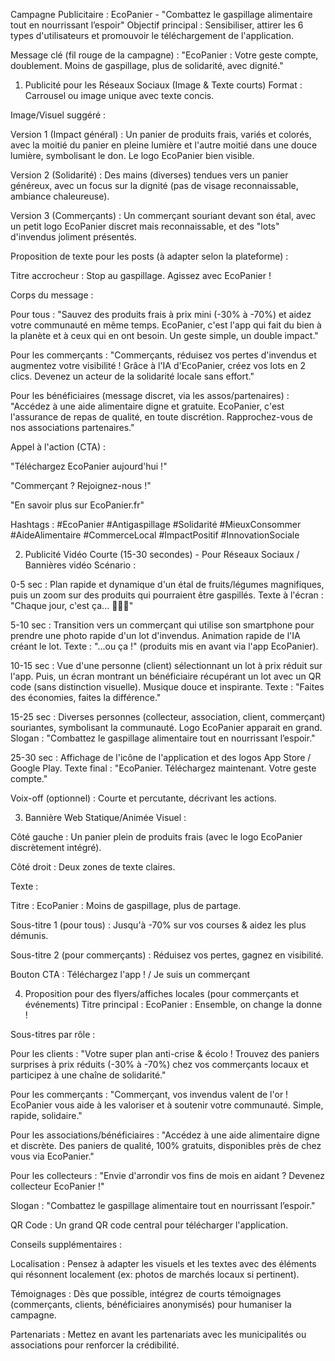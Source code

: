 Campagne Publicitaire : EcoPanier - "Combattez le gaspillage alimentaire tout en nourrissant l’espoir"
Objectif principal : Sensibiliser, attirer les 6 types d'utilisateurs et promouvoir le téléchargement de l'application.

Message clé (fil rouge de la campagne) : "EcoPanier : Votre geste compte, doublement. Moins de gaspillage, plus de solidarité, avec dignité."

1. Publicité pour les Réseaux Sociaux (Image & Texte courts)
Format : Carrousel ou image unique avec texte concis.

Image/Visuel suggéré :

Version 1 (Impact général) : Un panier de produits frais, variés et colorés, avec la moitié du panier en pleine lumière et l'autre moitié dans une douce lumière, symbolisant le don. Le logo EcoPanier bien visible.

Version 2 (Solidarité) : Des mains (diverses) tendues vers un panier généreux, avec un focus sur la dignité (pas de visage reconnaissable, ambiance chaleureuse).

Version 3 (Commerçants) : Un commerçant souriant devant son étal, avec un petit logo EcoPanier discret mais reconnaissable, et des "lots" d'invendus joliment présentés.

Proposition de texte pour les posts (à adapter selon la plateforme) :

Titre accrocheur : Stop au gaspillage. Agissez avec EcoPanier !

Corps du message :

Pour tous : "Sauvez des produits frais à prix mini (-30% à -70%) et aidez votre communauté en même temps. EcoPanier, c'est l'app qui fait du bien à la planète et à ceux qui en ont besoin. Un geste simple, un double impact."

Pour les commerçants : "Commerçants, réduisez vos pertes d'invendus et augmentez votre visibilité ! Grâce à l'IA d'EcoPanier, créez vos lots en 2 clics. Devenez un acteur de la solidarité locale sans effort."

Pour les bénéficiaires (message discret, via les assos/partenaires) : "Accédez à une aide alimentaire digne et gratuite. EcoPanier, c'est l'assurance de repas de qualité, en toute discrétion. Rapprochez-vous de nos associations partenaires."

Appel à l'action (CTA) :

"Téléchargez EcoPanier aujourd'hui !"

"Commerçant ? Rejoignez-nous !"

"En savoir plus sur EcoPanier.fr"

Hashtags : #EcoPanier #Antigaspillage #Solidarité #MieuxConsommer #AideAlimentaire #CommerceLocal #ImpactPositif #InnovationSociale

2. Publicité Vidéo Courte (15-30 secondes) - Pour Réseaux Sociaux / Bannières vidéo
Scénario :

0-5 sec : Plan rapide et dynamique d'un étal de fruits/légumes magnifiques, puis un zoom sur des produits qui pourraient être gaspillés. Texte à l'écran : "Chaque jour, c'est ça... 🥕🍅🥖"

5-10 sec : Transition vers un commerçant qui utilise son smartphone pour prendre une photo rapide d'un lot d'invendus. Animation rapide de l'IA créant le lot. Texte : "...ou ça !" (produits mis en avant via l'app EcoPanier).

10-15 sec : Vue d'une personne (client) sélectionnant un lot à prix réduit sur l'app. Puis, un écran montrant un bénéficiaire récupérant un lot avec un QR code (sans distinction visuelle). Musique douce et inspirante. Texte : "Faites des économies, faites la différence."

15-25 sec : Diverses personnes (collecteur, association, client, commerçant) souriantes, symbolisant la communauté. Logo EcoPanier apparait en grand. Slogan : "Combattez le gaspillage alimentaire tout en nourrissant l’espoir."

25-30 sec : Affichage de l'icône de l'application et des logos App Store / Google Play. Texte final : "EcoPanier. Téléchargez maintenant. Votre geste compte."

Voix-off (optionnel) : Courte et percutante, décrivant les actions.

3. Bannière Web Statique/Animée
Visuel :

Côté gauche : Un panier plein de produits frais (avec le logo EcoPanier discrètement intégré).

Côté droit : Deux zones de texte claires.

Texte :

Titre : EcoPanier : Moins de gaspillage, plus de partage.

Sous-titre 1 (pour tous) : Jusqu'à -70% sur vos courses & aidez les plus démunis.

Sous-titre 2 (pour commerçants) : Réduisez vos pertes, gagnez en visibilité.

Bouton CTA : Téléchargez l'app ! / Je suis un commerçant

4. Proposition pour des flyers/affiches locales (pour commerçants et événements)
Titre principal : EcoPanier : Ensemble, on change la donne !

Sous-titres par rôle :

Pour les clients : "Votre super plan anti-crise & écolo ! Trouvez des paniers surprises à prix réduits (-30% à -70%) chez vos commerçants locaux et participez à une chaîne de solidarité."

Pour les commerçants : "Commerçant, vos invendus valent de l'or ! EcoPanier vous aide à les valoriser et à soutenir votre communauté. Simple, rapide, solidaire."

Pour les associations/bénéficiaires : "Accédez à une aide alimentaire digne et discrète. Des paniers de qualité, 100% gratuits, disponibles près de chez vous via EcoPanier."

Pour les collecteurs : "Envie d'arrondir vos fins de mois en aidant ? Devenez collecteur EcoPanier !"

Slogan : "Combattez le gaspillage alimentaire tout en nourrissant l’espoir."

QR Code : Un grand QR code central pour télécharger l'application.

Conseils supplémentaires :

Localisation : Pensez à adapter les visuels et les textes avec des éléments qui résonnent localement (ex: photos de marchés locaux si pertinent).

Témoignages : Dès que possible, intégrez de courts témoignages (commerçants, clients, bénéficiaires anonymisés) pour humaniser la campagne.

Partenariats : Mettez en avant les partenariats avec les municipalités ou associations pour renforcer la crédibilité.